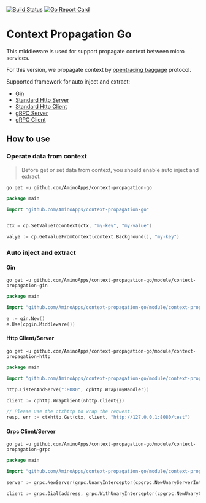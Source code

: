 [![Build Status](https://travis-ci.org/AminoApps/context-propagation-go.svg?branch=master)](https://travis-ci.org/AminoApps/context-propagation-go)
[![Go Report Card](https://goreportcard.com/badge/github.com/AminoApps/context-propagation-go)](https://goreportcard.com/report/github.com/AminoApps/context-propagation-go)

# Context Propagation Go

This middleware is used for support propagate context between micro services.

For this version, we propagate context by [opentracing baggage](https://github.com/opentracing/specification/blob/master/specification.md) protocol.

Supported framework for auto inject and extract:

* [Gin](module/context-propagation-gin)
* [Standard Http Server](module/context-propagation-http)
* [Standard Http Client](module/context-propagation-http)
* [gRPC Server](module/context-propagation-grpc)
* [gRPC Client](module/context-propagation-grpc)


## How to use

### Operate data from context

> Before get or set data from context, you should enable auto inject and extract.

```shell
go get -u github.com/AminoApps/context-propagation-go
```

```go
package main

import "github.com/AminoApps/context-propagation-go"


ctx = cp.SetValueToContext(ctx, "my-key", "my-value")

valye := cp.GetValueFromContext(context.Background(), "my-key")
```

### Auto inject and extract

#### Gin

```shell
go get -u github.com/AminoApps/context-propagation-go/module/context-propagation-gin
```

```go
package main 

import "github.com/AminoApps/context-propagation-go/module/context-propagation-gin"

e := gin.New()
e.Use(cpgin.Middleware())
```

#### Http Client/Server

```shell
go get -u github.com/AminoApps/context-propagation-go/module/context-propagation-http
```

```go
package main

import "github.com/AminoApps/context-propagation-go/module/context-propagation-http"

http.ListenAndServe(":8080", cphttp.Wrap(myHandler))

client := cphttp.WrapClient(&http.Client{})

// Please use the ctxhttp to wrap the request.
resp, err := ctxhttp.Get(ctx, client, "http://127.0.0.1:8080/test")
```

#### Grpc Client/Server

```shell
go get -u github.com/AminoApps/context-propagation-go/module/context-propagation-grpc
```

```go
package main

import "github.com/AminoApps/context-propagation-go/module/context-propagation-grpc"

server := grpc.NewServer(grpc.UnaryInterceptor(cpgrpc.NewUnaryServerInterceptor()))

client := grpc.Dial(address, grpc.WithUnaryInterceptor(cpgrpc.NewUnaryClientInterceptor()))
```
